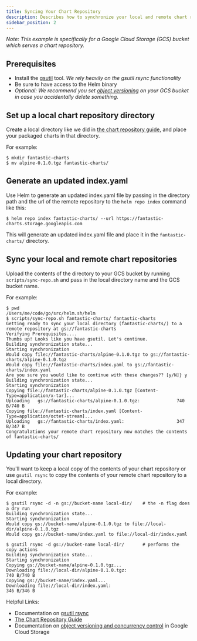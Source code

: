 ```yaml
---
title: Syncing Your Chart Repository
description: Describes how to synchronize your local and remote chart repositories.
sidebar_position: 2
---
```


*Note: This example is specifically for a Google Cloud Storage (GCS) bucket
which serves a chart repository.*

## Prerequisites
* Install the [gsutil](https://cloud.google.com/storage/docs/gsutil) tool. *We
  rely heavily on the gsutil rsync functionality*
* Be sure to have access to the Helm binary
* _Optional: We recommend you set [object
  versioning](https://cloud.google.com/storage/docs/gsutil/addlhelp/ObjectVersioningandConcurrencyControl#top_of_page)
  on your GCS bucket in case you accidentally delete something._

## Set up a local chart repository directory
Create a local directory like we did in [the chart repository guide](/topics/chart_repository.md), and place your packaged charts in that
directory.

For example:
```console
$ mkdir fantastic-charts
$ mv alpine-0.1.0.tgz fantastic-charts/
```

## Generate an updated index.yaml
Use Helm to generate an updated index.yaml file by passing in the directory path
and the url of the remote repository to the `helm repo index` command like this:

```console
$ helm repo index fantastic-charts/ --url https://fantastic-charts.storage.googleapis.com
```
This will generate an updated index.yaml file and place it in the
`fantastic-charts/` directory.

## Sync your local and remote chart repositories
Upload the contents of the directory to your GCS bucket by running
`scripts/sync-repo.sh` and pass in the local directory name and the GCS bucket
name.

For example:
```console
$ pwd
/Users/me/code/go/src/helm.sh/helm
$ scripts/sync-repo.sh fantastic-charts/ fantastic-charts
Getting ready to sync your local directory (fantastic-charts/) to a remote repository at gs://fantastic-charts
Verifying Prerequisites....
Thumbs up! Looks like you have gsutil. Let's continue.
Building synchronization state...
Starting synchronization
Would copy file://fantastic-charts/alpine-0.1.0.tgz to gs://fantastic-charts/alpine-0.1.0.tgz
Would copy file://fantastic-charts/index.yaml to gs://fantastic-charts/index.yaml
Are you sure you would like to continue with these changes?? [y/N]} y
Building synchronization state...
Starting synchronization
Copying file://fantastic-charts/alpine-0.1.0.tgz [Content-Type=application/x-tar]...
Uploading   gs://fantastic-charts/alpine-0.1.0.tgz:              740 B/740 B
Copying file://fantastic-charts/index.yaml [Content-Type=application/octet-stream]...
Uploading   gs://fantastic-charts/index.yaml:                    347 B/347 B
Congratulations your remote chart repository now matches the contents of fantastic-charts/
```
## Updating your chart repository
You'll want to keep a local copy of the contents of your chart repository or use
`gsutil rsync` to copy the contents of your remote chart repository to a local
directory.

For example:
```console
$ gsutil rsync -d -n gs://bucket-name local-dir/    # the -n flag does a dry run
Building synchronization state...
Starting synchronization
Would copy gs://bucket-name/alpine-0.1.0.tgz to file://local-dir/alpine-0.1.0.tgz
Would copy gs://bucket-name/index.yaml to file://local-dir/index.yaml

$ gsutil rsync -d gs://bucket-name local-dir/       # performs the copy actions
Building synchronization state...
Starting synchronization
Copying gs://bucket-name/alpine-0.1.0.tgz...
Downloading file://local-dir/alpine-0.1.0.tgz:                        740 B/740 B
Copying gs://bucket-name/index.yaml...
Downloading file://local-dir/index.yaml:                              346 B/346 B
```

Helpful Links:
* Documentation on [gsutil
  rsync](https://cloud.google.com/storage/docs/gsutil/commands/rsync#description)
* [The Chart Repository Guide](/topics/chart_repository.md)
* Documentation on [object versioning and concurrency
  control](https://cloud.google.com/storage/docs/gsutil/addlhelp/ObjectVersioningandConcurrencyControl#overview)
  in Google Cloud Storage
